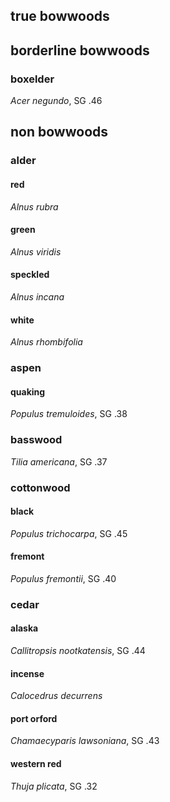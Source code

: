 ## true bowwoods

## borderline bowwoods

### boxelder

*Acer negundo*, SG .46

## non bowwoods

### alder

#### red

*Alnus rubra*

#### green

*Alnus viridis*

#### speckled

*Alnus incana*

#### white

*Alnus rhombifolia*

### aspen

#### quaking

*Populus tremuloides*, SG .38

### basswood

*Tilia americana*, SG .37

### cottonwood

#### black

*Populus trichocarpa*, SG .45

#### fremont

*Populus fremontii*, SG .40

### cedar

#### alaska

*Callitropsis nootkatensis*, SG .44

#### incense

*Calocedrus decurrens*

#### port orford

*Chamaecyparis lawsoniana*, SG .43

#### western red

*Thuja plicata*, SG .32